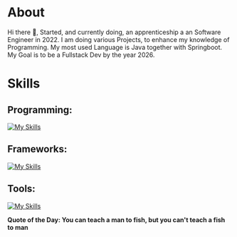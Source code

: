# About
Hi there 👋, Started, and currently doing, an apprenticeship a an Software Engineer in 2022. I am doing various Projects, to enhance my knowledge of Programming. My most used Language is Java together with Springboot. My Goal is to be a Fullstack Dev by the year 2026.

# Skills

## Programming:

[![My Skills](https://skillicons.dev/icons?i=js,ts,html,css,sass,java,cs,python,kotlin&theme=light)](https://skillicons.dev)

## Frameworks:

[![My Skills](https://skillicons.dev/icons?i=angular,vuejs,nodejs,spring,bootstrap,fastapi&theme=light)](https://skillicons.dev)

## Tools:

[![My Skills](https://skillicons.dev/icons?i=docker,postgresql,idea,visualstudio,postman,stackoverflow&theme=light)](https://skillicons.dev)


**Quote of the Day: You can teach a man to fish, but you can't teach a fish to man**
